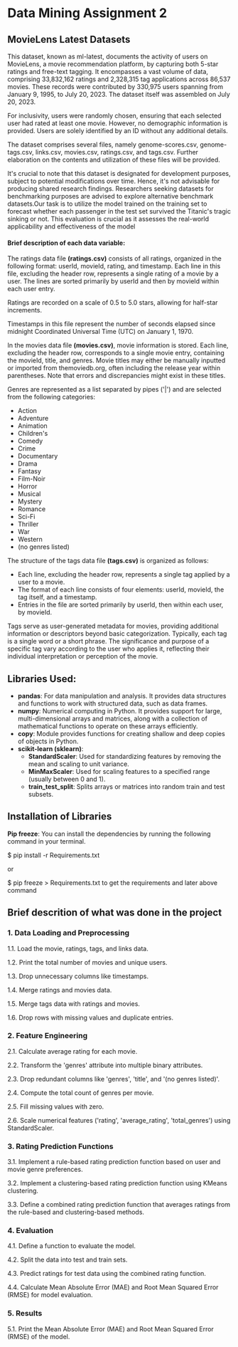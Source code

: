 # Data Mining Assignment 2
## MovieLens Latest Datasets 
This dataset, known as ml-latest, documents the activity of users on MovieLens, a movie recommendation platform, by capturing both 5-star ratings and free-text tagging. It encompasses a vast volume of data, comprising 33,832,162 ratings and 2,328,315 tag applications across 86,537 movies. These records were contributed by 330,975 users spanning from January 9, 1995, to July 20, 2023. The dataset itself was assembled on July 20, 2023.

For inclusivity, users were randomly chosen, ensuring that each selected user had rated at least one movie. However, no demographic information is provided. Users are solely identified by an ID without any additional details.

The dataset comprises several files, namely genome-scores.csv, genome-tags.csv, links.csv, movies.csv, ratings.csv, and tags.csv. Further elaboration on the contents and utilization of these files will be provided.

It's crucial to note that this dataset is designated for development purposes, subject to potential modifications over time. Hence, it's not advisable for producing shared research findings. Researchers seeking datasets for benchmarking purposes are advised to explore alternative benchmark datasets.Our task is to utilize the model trained on the training set to forecast whether each passenger in the test set survived the Titanic's tragic sinking or not. This evaluation is crucial as it assesses the real-world applicability and effectiveness of the model

#### Brief description of each data variable:

The ratings data file **(ratings.csv)** consists of all ratings, organized in the following format: userId, movieId, rating, and timestamp. Each line in this file, excluding the header row, represents a single rating of a movie by a user. The lines are sorted primarily by userId and then by movieId within each user entry.

Ratings are recorded on a scale of 0.5 to 5.0 stars, allowing for half-star increments.

Timestamps in this file represent the number of seconds elapsed since midnight Coordinated Universal Time (UTC) on January 1, 1970.

In the movies data file **(movies.csv)**, movie information is stored. Each line, excluding the header row, corresponds to a single movie entry, containing the movieId, title, and genres. Movie titles may either be manually inputted or imported from themoviedb.org, often including the release year within parentheses. Note that errors and discrepancies might exist in these titles.

Genres are represented as a list separated by pipes ('|') and are selected from the following categories:
  - Action
  - Adventure
  - Animation
  - Children's
  - Comedy
  - Crime
  - Documentary
  - Drama
  - Fantasy
  - Film-Noir
  - Horror
  - Musical
  - Mystery
  - Romance
  - Sci-Fi
  - Thriller
  - War
  - Western
  - (no genres listed)

The structure of the tags data file **(tags.csv)** is organized as follows:

- Each line, excluding the header row, represents a single tag applied by a user to a movie.
- The format of each line consists of four elements: userId, movieId, the tag itself, and a timestamp.
- Entries in the file are sorted primarily by userId, then within each user, by movieId.

Tags serve as user-generated metadata for movies, providing additional information or descriptors beyond basic categorization. Typically, each tag is a single word or a short phrase. The significance and purpose of a specific tag vary according to the user who applies it, reflecting their individual interpretation or perception of the movie.

## Libraries Used:
- **pandas**: For data manipulation and analysis. It provides data structures and functions to work with structured data, such as data frames.
- **numpy**: Numerical computing in Python. It provides support for large, multi-dimensional arrays and matrices, along with a collection of mathematical functions to operate on these arrays efficiently.
- **copy**: Module provides functions for creating shallow and deep copies of objects in Python.
- **scikit-learn (sklearn)**:
    - **StandardScaler**: Used for standardizing features by removing the mean and scaling to unit variance.
    - **MinMaxScaler**: Used for scaling features to a specified range (usually between 0 and 1).
    - **train_test_split**: Splits arrays or matrices into random train and test subsets.


## Installation of Libraries
**Pip freeze**: You can install the dependencies by running the following command in your terminal.

$ pip install -r Requirements.txt 

or 

$ pip freeze > Requirements.txt to get the requirements and later above command

## Brief descrition of what was done in the project
### 1. Data Loading and Preprocessing

  1.1. Load the movie, ratings, tags, and links data.
  
  1.2. Print the total number of movies and unique users.
  
  1.3. Drop unnecessary columns like timestamps.
  
  1.4. Merge ratings and movies data.
  
  1.5. Merge tags data with ratings and movies.
  
  1.6. Drop rows with missing values and duplicate entries.

### 2. Feature Engineering
  2.1. Calculate average rating for each movie.
  
  2.2. Transform the 'genres' attribute into multiple binary attributes.
  
  2.3. Drop redundant columns like 'genres', 'title', and '(no genres listed)'.
  
  2.4. Compute the total count of genres per movie.
  
  2.5. Fill missing values with zero.
  
  2.6. Scale numerical features ('rating', 'average_rating', 'total_genres') using StandardScaler.

### 3. Rating Prediction Functions
  3.1. Implement a rule-based rating prediction function based on user and movie genre preferences.
  
  3.2. Implement a clustering-based rating prediction function using KMeans clustering.
  
  3.3. Define a combined rating prediction function that averages ratings from the rule-based and clustering-based methods.

### 4. Evaluation
  4.1. Define a function to evaluate the model.
  
  4.2. Split the data into test and train sets.
  
  4.3. Predict ratings for test data using the combined rating function.
  
  4.4. Calculate Mean Absolute Error (MAE) and Root Mean Squared Error (RMSE) for model evaluation.

### 5. Results
  
  5.1. Print the Mean Absolute Error (MAE) and Root Mean Squared Error (RMSE) of the model.
